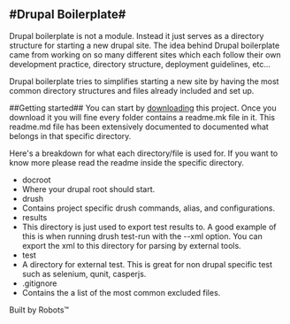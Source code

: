 #Drupal Boilerplate#
-

Drupal boilerplate is not a module. Instead it just serves as a directory structure for
starting a new drupal site. The idea behind Drupal boilerplate came from working on so many
different sites which each follow their own development practice, directory structure,
deployment guidelines, etc...

Drupal boilerplate tries to simplifies starting a new site by having the most common
directory structures and files already included and set up.

##Getting started##
You can start by [downloading](https://github.com/Lullabot/drupal-boilerplate/zipball/master)
this project. Once you download it you will fine every folder contains a readme.mk file
in it. This readme.md file has been extensively documented to documented what belongs
in that specific directory.

Here's a breakdown for what each directory/file is used for. If you want to know more please
read the readme inside the specific directory.

* docroot
 * Where your drupal root should start.
* drush
 * Contains project specific drush commands, alias, and configurations.
* results
 * This directory is just used to export test results to. A good example of this
   is when running drush test-run with the --xml option. You can export the xml
   to this directory for parsing by external tools.
* test
 * A directory for external test. This is great for non drupal specific test
 such as selenium, qunit, casperjs.
* .gitignore
 * Contains the a list of the most common excluded files.

Built by Robots&trade;